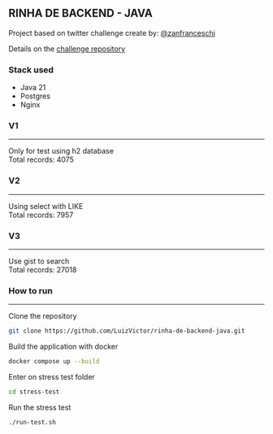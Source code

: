 ## RINHA DE BACKEND - JAVA

Project based on twitter challenge create by: [@zanfranceschi](https://twitter.com/zanfranceschi)

Details on the [challenge repository](https://github.com/zanfranceschi/rinha-de-backend-2023-q3)

### Stack used

- Java 21
- Postgres
- Nginx

### V1

---

Only for test using h2 database \
Total records: 4075

### V2

---

Using select with LIKE \
Total records: 7957

### V3

---

Use gist to search \
Total records: 27018

### How to run

---

Clone the repository

```bash
git clone https://github.com/LuizVictor/rinha-de-backend-java.git
```

Build the application with docker

```bash
docker compose up --build
```

Enter on stress test folder

```bash
cd stress-test
```

Run the stress test

```bash
./run-test.sh
```

